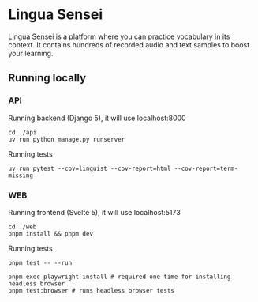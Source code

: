 # Lingua Sensei

Lingua Sensei is a platform where you can practice vocabulary in its context. It contains hundreds of recorded audio and text samples to boost your learning. 

## Running locally

### API

Running backend (Django 5), it will use localhost:8000

```shell
cd ./api
uv run python manage.py runserver
```

Running tests

```
uv run pytest --cov=linguist --cov-report=html --cov-report=term-missing 
```

### WEB

Running frontend (Svelte 5), it will use localhost:5173

```shell
cd ./web
pnpm install && pnpm dev
```

Running tests

```
pnpm test -- --run

pnpm exec playwright install # required one time for installing headless browser
pnpm test:browser # runs headless browser tests
```

